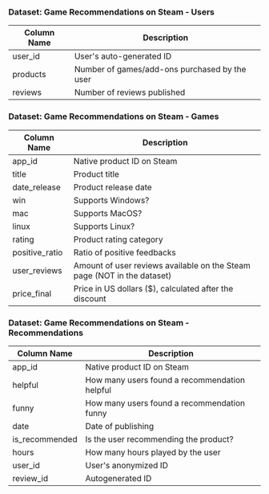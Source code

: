 ### Dataset: Game Recommendations on Steam - Users

| Column Name | Description                                       |
|-------------|---------------------------------------------------|
| user_id     | User's auto-generated ID                          |
| products    | Number of games/add-ons purchased by the user     |
| reviews     | Number of reviews published                       |


### Dataset: Game Recommendations on Steam - Games

| Column Name    | Description                                                              |
|----------------|--------------------------------------------------------------------------|
| app_id         | Native product ID on Steam                                               |
| title          | Product title                                                            |
| date_release   | Product release date                                                     |
| win            | Supports Windows?                                                        |
| mac            | Supports MacOS?                                                          |
| linux          | Supports Linux?                                                          |
| rating         | Product rating category                                                  |
| positive_ratio | Ratio of positive feedbacks                                              |
| user_reviews   | Amount of user reviews available on the Steam page (NOT in the dataset)  |
| price_final    | Price in US dollars ($), calculated after the discount                   |


### Dataset: Game Recommendations on Steam - Recommendations

| Column Name     | Description                                                  |
|------------------|--------------------------------------------------------------|
| app_id           | Native product ID on Steam                                   |
| helpful          | How many users found a recommendation helpful                |
| funny            | How many users found a recommendation funny                  |
| date             | Date of publishing                                           |
| is_recommended   | Is the user recommending the product?                        |
| hours            | How many hours played by the user                            |
| user_id          | User's anonymized ID                                         |
| review_id        | Autogenerated ID                                             |
